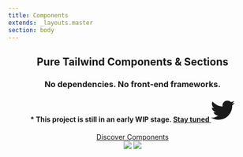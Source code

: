 ```yaml
---
title: Components
extends: _layouts.master
section: body
---
```


<header class="h-screen md:pl-48 flex items-center -mt-32">
  <div class="z-10 relative md:max-w-lg">
    <h2 class="text-3xl font-serif font-semibold tracking-wide text-gray-800 leading-none mb-8 md:text-5xl">
      Pure Tailwind Components & Sections
    </h2>
    <h3 class="text-lg tracking-wide font-light text-gray-700 mt-4 mb-1">
      No dependencies. No front-end frameworks.
    </h3>
    <h4 class="text-sm tracking-wide font-light text-gray-600 mb-10">
      * This project is still in an early WIP stage.
      <a href="https://twitter.com/sandulat" target="_blank" class="text-teal-500 font-medium">
        Stay tuned
        <svg
          xmlns="http://www.w3.org/2000/svg"
          width="48"
          height="48"
          viewBox="0 0 48 48"
          class="inline-block w-5 h-5 ml-1 -mt-px"
        >
          <path
            fill="currentColor"
            d="M48,9.11341c-1.76603,0.78322-3.66389,1.31268-5.65607,1.55067 c2.03332-1.21873,3.5948-3.14867,4.33001-5.44828c-1.90268,1.12855-4.01024,1.94811-6.25344,2.3898 c-1.79636-1.914-4.35574-3.10992-7.18805-3.10992c-5.43885,0-9.84807,4.40923-9.84807,9.84756 c0,0.77191,0.0871,1.5234,0.25495,2.24422c-8.1844-0.41065-15.4407-4.33121-20.29778-10.28923 C2.49387,7.75272,2.0083,9.44432,2.0083,11.24909c0,3.41649,1.73858,6.43073,4.38093,8.19676 c-1.61427-0.05109-3.13272-0.49415-4.4605-1.23177c-0.00069,0.04115-0.00084,0.08231-0.00084,0.1238 c0,4.77144,3.39452,8.75168,7.8996,9.6563c-0.82642,0.22494-1.69641,0.34532-2.5945,0.34532 c-0.63458,0-1.25149-0.06173-1.8528-0.17661c1.25319,3.91234,4.89001,6.75958,9.19929,6.83914 c-3.37036,2.64116-7.61654,4.21549-12.23032,4.21549C1.55427,39.21751,0.77036,39.17088,0,39.08 c4.35814,2.79408,9.53447,4.42431,15.09573,4.42431c18.11374,0,28.0189-15.00571,28.0189-28.01916 c0-0.42694-0.00959-0.85164-0.02846-1.27394C45.01011,12.82274,46.67978,11.08826,48,9.11341z"
          />
        </svg>
      </a>
    </h4>
    <div>
      <a href="/components" class="transition-bg py-3 px-16 bg-teal-500 hover:bg-teal-600 capitalize text-white rounded-full tracking-wider">
        Discover Components
      </a>
    </div>
  </div>
  <div class="hidden md:inline-block">
    <img class="fixed right-0 top-0 max-w-2xl xl:max-w-full" src="/assets/images/landing-bg-right.svg">
    <img class="fixed left-0 bottom-0 -ml-1 -mb-5 max-w-md xl:max-w-full" src="/assets/images/landing-bg-left.svg">
  </div>
</header>
